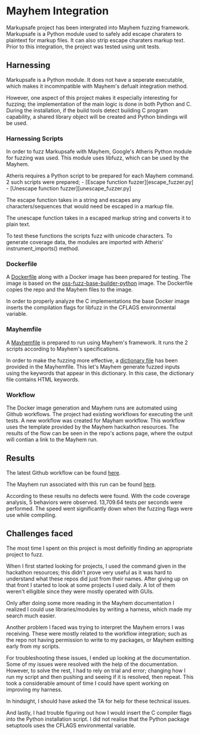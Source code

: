 # Mayhem Integration
Markupsafe project has been intergrated into Mayhem fuzzing framework. Markupsafe is a Python module used to safely add escape charaters to plaintext for markup files. It can also strip escape charaters markup text. Prior to this integration, the project was tested using unit tests.

## Harnessing
Markupsafe is a Python module. It does not have a seperate executable, which makes it incommpatible with Mayhem's defualt integration method. 

However, one aspect of this project makes it especially interesting for fuzzing; the implementation of the main logic is done in both Python and C. During the installation, if the build tools detect building C program capability, a shared library object will be created and Python bindings will be used.

### Harnessing Scripts
In order to fuzz Markupsafe with Mayhem, Google's Atheris Python module for fuzzing was used. This module uses libfuzz, which can be used by the Mayhem.

Atheris requires a Python script to be prepared for each Mayhem command. 2 such scripts were prepared;
    - [Escape function fuzzer][escape_fuzzer.py]
    - [Unescape function fuzzer][unescape_fuzzer.py]

The escape function takes in a string and escapes any characters/sequences that would need be escaped in a markup file. 

The unescape function takes in a escaped markup string and converts it to plain text.

To test these functions the scripts fuzz with unicode characters. To generate coverage data, the modules are imported with Atheris' instrument_imports() method.

### Dockerfile
A [Dockerfile](Dockerfile) along with a Docker image has been prepared for testing. The image is based on the [oss-fuzz-base-builder-python](gcr.io/oss-fuzz-base/base-builder-python) image. The Dockerfile copies the repo and the Mayhem files to the image. 

In order to properly analyze the C implementations the base Docker image inserts the compilation flags for libfuzz in the CFLAGS environmental variable.

### Mayhemfile
A [Mayhemfile](Mayhemfile) is prepared to run using Mayhem's framework. It runs the 2 scripts according to Mayhem's specifications.

In order to make the fuzzing more effective, a [dictionary file](hmtl.dict) has been provided in the Mayhemfile. This let's Mayhem generate fuzzed inputs using the keywords that appear in this dictionary. In this case, the dictionary file contains HTML keywords.

### Workflow
The Docker image generation and Mayhem runs are automated using Github workflows. The project had existing workflows for executing the unit tests. A new workflow was created for Mayham workflow. This workflow uses the template provided by the Mayhem hackathon resources. The results of the flow can be seen in the repo's actions page, where the output will contian a link to the Mayhem run.

## Results
The latest Github workflow can be found [here](https://github.com/bugraonal/markupsafe/actions/runs/5273978708).

The Mayhem run associated with this run can be found [here](https://mayhem.forallsecure.com/bugraonal/markupsafe/escape-fuzzer/23).

According to these results no defects were found. With the code coverage analysis, 5 behaviors were observed. 13,709.64 tests per seconds were performed. The speed went significantly down when the fuzzing flags were use while compiling.

## Challenges faced
The most time I spent on this project is most definitly finding an appropriate project to fuzz. 

When I first started looking for projects, I used the command given in the hackathon resources; this didn't prove very useful as it was hard to understand what these repos did just from their names. After giving up on that front I started to look at some projects I used daily. A lot of them weren't elligible since they were mostly operated with GUIs. 

Only after doing some more reading in the Mayhem documentation I realized I could use libraries/modules by writing a harness, which made my search much easier.

Another problem I faced was trying to interpret the Mayhem errors I was receiving. These were mostly related to the workflow integration; such as the repo not having permission to write to my packages, or Mayhem exitting early from my scripts. 

For troubleshooting these issues, I ended up looking at the documentation. Some of my issues were resolved with the help of the documentation. However, to solve the rest, I had to rely on trial and error; changing how I run my script and then pushing and seeing if it is resolved, then repeat. This took a considerable amount of time I could have spent working on improving my harness.

In hindsight, I should have asked the TA for help for these technical issues.

And lastly, I had trouble figuring out how I would insert the C compiler flags into the Python installation script. I did not realise that the Python package setuptools uses the CFLAGS environmental variable.
